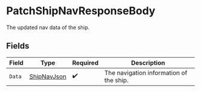 # PatchShipNavResponseBody

The updated nav data of the ship.


## Fields

| Field                                                 | Type                                                  | Required                                              | Description                                           |
| ----------------------------------------------------- | ----------------------------------------------------- | ----------------------------------------------------- | ----------------------------------------------------- |
| `Data`                                                | [ShipNavJson](../../Models/Components/ShipNavJson.md) | :heavy_check_mark:                                    | The navigation information of the ship.               |